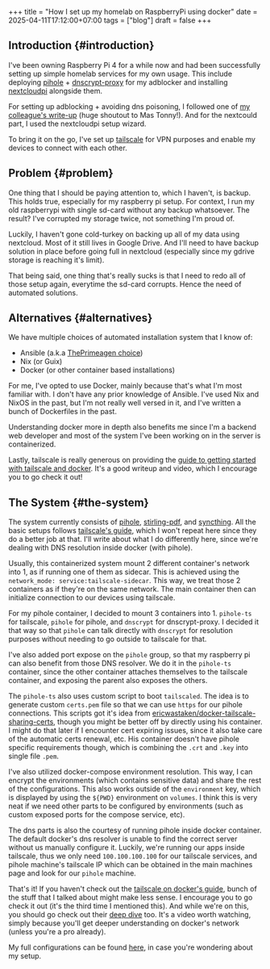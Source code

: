 +++
title = "How I set up my homelab on RaspberryPi using docker"
date = 2025-04-11T17:12:00+07:00
tags = ["blog"]
draft = false
+++

## Introduction {#introduction}

I've been owning Raspberry Pi 4 for a while now and had been
successfully setting up simple homelab services for my own usage. This
include deploying [pihole](https://pi-hole.net/) + [dnscrypt-proxy](https://github.com/DNSCrypt/dnscrypt-proxy) for my adblocker and
installing [nextcloudpi](https://nextcloudpi.com/) alongside them.

For setting up adblocking + avoiding dns poisoning, I followed one of
[my colleague's write-up](https://segmentationfault.xyz/posts/2022-07-30-pihole-dnscrypt.html) (huge shoutout to Mas Tonny!). And for the
nextcould part, I used the nextcloudpi setup wizard.

To bring it on the go, I've set up [tailscale](https:tailscale.com) for VPN purposes and
enable my devices to connect with each other.


## Problem {#problem}

One thing that I should be paying attention to, which I haven't, is
backup. This holds true, especially for my raspberry pi setup. For
context, I run my old raspberrypi with single sd-card without any
backup whatsoever. The result? I've corrupted my storage twice, not
something I'm proud of.

Luckily, I haven't gone cold-turkey on backing up all of my data using
nextcloud. Most of it still lives in Google Drive. And I'll need to
have backup solution in place before going full in nextcloud
(especially since my gdrive storage is reaching it's limit).

That being said, one thing that's really sucks is that I need to redo
all of those setup again, everytime the sd-card corrupts. Hence the
need of automated solutions.


## Alternatives {#alternatives}

We have multiple choices of automated installation system that I know of:

-   Ansible (a.k.a [ThePrimeagen choice](https://frontendmasters.com/courses/developer-productivity-v2/))
-   Nix (or Guix)
-   Docker (or other container based installations)

For me, I've opted to use Docker, mainly because that's what I'm most
familiar with. I don't have any prior knowledge of Ansible. I've used
Nix and NixOS in the past, but I'm not really well versed in it, and
I've written a bunch of Dockerfiles in the past.

Understanding docker more in depth also benefits me since I'm a
backend web developer and most of the system I've been working on in
the server is containerized.

Lastly, tailscale is really generous on providing the [guide to getting
started with tailscale and docker](https://tailscale.com/kb/1282/docker). It's a good writeup and video,
which I encourage you to go check it out!


## The System {#the-system}

The system currently consists of [pihole](https://pi-hole.net/), [stirling-pdf](https://www.stirlingpdf.com/), and [syncthing](https:syncthing.net).
All the basic setups follows [tailscale's guide](https://tailscale.com/kb/1282/docker), which I won't repeat
here since they do a better job at that. I'll write about what I do
differently here, since we're dealing with DNS resolution inside
docker (with pihole).

Usually, this containerized system mount 2 different container's
network into 1, as if running one of them as sidecar. This is achieved
using the `network_mode: service:tailscale-sidecar`. This way, we treat
those 2 containers as if they're on the same network. The main
container then can initialize connection to our devices using
tailscale.

For my pihole container, I decided to mount 3 containers into 1.
`pihole-ts` for tailscale, `pihole` for pihole, and `dnscrypt` for
dnscrypt-proxy. I decided it that way so that `pihole` can talk directly
with `dnscrypt` for resolution purposes without needing to go outside to
tailscale for that.

I've also added port expose on the `pihole` group, so that my raspberry
pi can also benefit from those DNS resolver. We do it in the
`pihole-ts` container, since the other container attaches themselves to
the tailscale container, and exposing the parent also exposes the
others.

The `pihole-ts` also uses custom script to boot `tailscaled`. The idea is
to generate custom `certs.pem` file so that we can use `https` for our
pihole connections. This scripts got it's idea from
[ericwastaken/docker-tailscale-sharing-certs](https://github.com/ericwastaken/docker-tailscale-sharing-certs), though you might be
better off by directly using his container. I might do that later if I
encounter cert expiring issues, since it also take care of the
automatic certs renewal, etc. His container doesn't have pihole
specific requirements though, which is combining the `.crt` and `.key`
into single file `.pem`.

I've also utilized docker-compose environment resolution. This way, I
can encrypt the environments (which contains sensitive data) and share
the rest of the configurations. This also works outside of the
`environment` key, which is displayed by using the `${PWD}` environment on
`volumes`. I think this is very neat if we need other parts to be
configured by environments (such as custom exposed ports for the
compose service, etc).

The dns parts is also the courtesy of running pihole inside docker
container. The default docker's dns resolver is unable to find the
correct server without us manually configure it. Luckily, we're
running our apps inside tailscale, thus we only need `100.100.100.100`
for our tailscale services, and pihole machine's tailscale IP which
can be obtained in the main machines page and look for our `pihole`
machine.

That's it! If you haven't check out the [tailscale on docker's guide](https://tailscale.com/kb/1282/docker),
bunch of the stuff that I talked about might make less sense. I
encourage you to go check it out (it's the third time I mentioned
this). And while we're on this, you should go check out their [deep
dive](https://www.youtube.com/watch?v=tqvvZhGrciQ) too. It's a video worth watching, simply because you'll get
deeper understanding on docker's network (unless you're a pro
already).

My full configurations can be found [here](https://github.com/rickyson96/raspberrypi-services/blob/9676f9222f4a47a9fab8fab6bf22d284192d8d79/docker-compose.yaml), in case you're wondering
about my setup.
